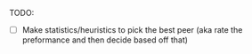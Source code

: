 TODO:

* [ ] Make statistics/heuristics to pick the best peer (aka rate the preformance and then decide based off that) 
